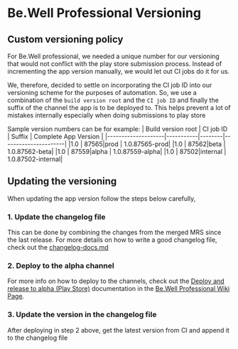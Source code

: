 # Be.Well Professional Versioning

## Custom versioning policy

For Be.Well professional, we needed a unique number for our versioning that would not conflict with the play store submission process. Instead of incrementing the app version manually, we would let out CI jobs do it for us.

We, therefore, decided to settle on incorporating the CI job ID into our versioning scheme for the purposes of automation. So, we use a combination of the `build version root` and the `CI job ID` and finally the suffix of the channel the app is to be deployed to. This helps prevent a lot of mistakes internally especially when doing submissions to play store

Sample version numbers can be for example:
| Build version root | CI job ID | Suffix | Complete App Version |
|--------------------|-----------|--------|----------------------|
|1.0 | 87565|prod | 1.0.87565-prod|
|1.0 | 87562|beta | 1.0.87562-beta|
|1.0 | 87559|alpha | 1.0.87559-alpha|
|1.0 | 87502|internal | 1.0.87502-internal|

## Updating the versioning

When updating the app version follow the steps below carefully,

### 1. Update the changelog file

This can be done by combining the changes from the merged MRS since the last release. For more details on how to write a good changelog file, check out the [changelog-docs.md](changelog-docs.md)

### 2. Deploy to the alpha channel

For more info on how to deploy to the channels, check out the [Deploy and release to alpha (Play Store)](https://gitlab.slade360emr.com/optimalhealth/bewell-professional/-/wikis/Deploy-and-release-to-channels#2-deploy-and-release-to-alpha-play-store) documentation in the [Be.Well Professional Wiki Page](https://gitlab.slade360emr.com/optimalhealth/bewell-professional/-/wikis/home).

### 3. Update the version in the changelog file

After deploying in step 2 above, get the latest version from CI and append it to the changelog file
